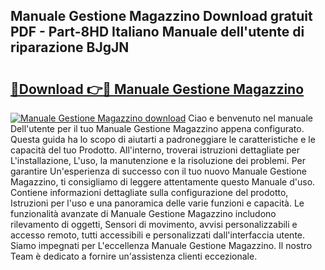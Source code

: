 ## Manuale Gestione Magazzino Download gratuit PDF - Part-8HD Italiano Manuale dell'utente di riparazione BJgJN

# <h2><a href="http://dff5of.blite.top/?on=Manuale+Gestione+Magazzino">🔗Download 👉🔴 Manuale Gestione Magazzino</a></h2>

[![Manuale Gestione Magazzino download](https://i.imgur.com/lujVjoI.png)](http://dff5of.blite.top/?on=Manuale+Gestione+Magazzino)
Ciao e benvenuto nel manuale Dell'utente per il tuo Manuale Gestione Magazzino appena configurato. Questa guida ha lo scopo di aiutarti a padroneggiare le caratteristiche e le capacità del tuo Prodotto. All'interno, troverai istruzioni dettagliate per L'installazione, L'uso, la manutenzione e la risoluzione dei problemi. Per garantire Un'esperienza di successo con il tuo nuovo Manuale Gestione Magazzino, ti consigliamo di leggere attentamente questo Manuale d'uso. Contiene informazioni dettagliate sulla configurazione del prodotto, Istruzioni per l'uso e una panoramica delle varie funzioni e capacità. Le funzionalità avanzate di Manuale Gestione Magazzino includono rilevamento di oggetti, Sensori di movimento, avvisi personalizzabili e accesso remoto, tutti accessibili e personalizzati dall'interfaccia utente. Siamo impegnati per L'eccellenza Manuale Gestione Magazzino. Il nostro Team è dedicato a fornire un'assistenza clienti eccezionale.
